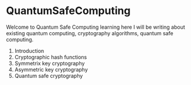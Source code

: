 # QuantumSafeComputing
Welcome to Quantum Safe Computing learning here I will be writing about existing quantum computing, cryptography algorithms, quantum safe computing.

1. Introduction
2. Cryptographic hash functions
3. Symmetrix key cryptography
4. Asymmetric key cryptography
5. Quantum safe cryptography 



